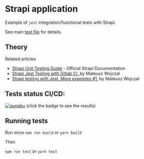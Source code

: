 # Strapi application

Example of `jest` integration/functional tests with Strapi.

See main [test file](tests/app.test.js) for details.

## Theory

Related articles

- [Strapi Unit Testing Guide](https://strapi.io/documentation/v3.x/guides/unit-testing.html) - Official Strapi Documentation
- [Strapi Jest Testing with Gitlab CI.
  ](https://medium.com/qunabu-interactive/strapi-jest-testing-with-gitlab-ci-82ffe4c5715a) by Mateusz Wojczal
- [Strapi testing with Jest. More examples #1.](https://medium.com/qunabu-interactive/strapi-testing-more-examples-b09b07088353) by Mateusz Wojczal

## Tests status CI/CD:

[![qunabu](https://circleci.com/gh/qunabu/strapi-unit-test-example.svg?style=shield)](https://circleci.com/gh/qunabu/strapi-unit-test-example) (click the badge to see the results)

## Running tests

Run once `npm run build` or `yarn build`

Then

`npm run test` or `yarn test`
